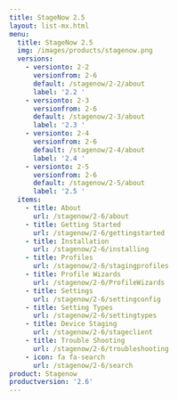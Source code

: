```yaml
---
title: StageNow 2.5
layout: list-mx.html
menu:
  title: StageNow 2.5
  img: /images/products/stagenow.png
  versions:
    - versionto: 2-2
      versionfrom: 2-6
      default: /stagenow/2-2/about
      label: '2.2 '
    - versionto: 2-3
      versionfrom: 2-6
      default: /stagenow/2-3/about
      label: '2.3 '
    - versionto: 2-4
      versionfrom: 2-6
      default: /stagenow/2-4/about
      label: '2.4 '
    - versionto: 2-5
      versionfrom: 2-6
      default: /stagenow/2-5/about
      label: '2.5 '
  items:
    - title: About
      url: /stagenow/2-6/about
    - title: Getting Started
      url: /stagenow/2-6/gettingstarted
    - title: Installation
      url: /stagenow/2-6/installing
    - title: Profiles
      url: /stagenow/2-6/stagingprofiles
    - title: Profile Wizards
      url: /stagenow/2-6/ProfileWizards
    - title: Settings
      url: /stagenow/2-6/settingconfig
    - title: Setting Types
      url: /stagenow/2-6/settingtypes
    - title: Device Staging
      url: /stagenow/2-6/stageclient
    - title: Trouble Shooting
      url: /stagenow/2-6/troubleshooting
    - icon: fa fa-search
      url: /stagenow/2-6/search
product: Stagenow
productversion: '2.6'
---
```














